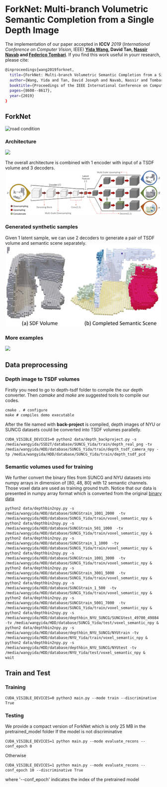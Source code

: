 # ForkNet: Multi-branch Volumetric Semantic Completion from a Single Depth Image

The implementation of our paper accepted in **ICCV** *2019* (*International Conference on Computer Vision*, IEEE)
**[Yida Wang](https://wangyida.github.io/#about), David Tan, [Nassir Navab](http://campar.in.tum.de/Main/NassirNavab) and [Federico Tombari](http://campar.in.tum.de/Main/FedericoTombari)**.
If you find this work useful in yourr research, please cite:

```bash
@inproceedings{wang2019forknet,
  title={ForkNet: Multi-branch Volumetric Semantic Completion from a Single Depth Image},
  author={Wang, Yida and Tan, David Joseph and Navab, Nassir and Tombari, Federico},
  booktitle={Proceedings of the IEEE International Conference on Computer Vision},
  pages={8608--8617},
  year={2019}
}
```

## ForkNet

 <img src="iccv/PrasentationICCV.gif" alt="road condition" frameborder="0" style="border:0" >

### Architecture
![](iccv/teaser.png)

The overall architecture is combined with 1 encoder with input of a TSDF volume and 3 decoders.
![](iccv/architecture.png)

### Generated synthetic samples
Given 1 latent sample, we can use 2 decoders to generate a pair of TSDF volume and semantic scene separately.
![](iccv/learning_dataset.png)

### More examples
![](iccv/qualitative.png)

## Data preprocessing
### Depth image to TSDF volumes
Firstly you need to go to depth-tsdf folder to compile the our depth converter. Then *camake* and *make* are suggested tools to compile our codes.

```shell
cmake . # configure
make # compiles demo executable
```
After the file named with **back-project** is compiled, depth images of NYU or SUNCG datasets could be converted into TSDF volumes parallelly.

```shell
CUDA_VISIBLE_DEVICES=0 python2 data/depth_backproject.py -s /media/wangyida/SSD2T/database/SUNCG_Yida/train/depth_real_png -tv /media/wangyida/HDD/database/SUNCG_Yida/train/depth_tsdf_camera_npy -tp /media/wangyida/HDD/database/SUNCG_Yida/train/depth_tsdf_pcd
```

### Semantic volumes used for training
We further convert the binary files from SUNCG and NYU datasets into numpy arrays in dimension of [80, 48, 80] with 12 semantic channels. Those voxel data are used as training ground truth. Notice that our data is presented in numpy array format which is converted from the original [binary data](https://sscnet.cs.princeton.edu/)

```shell
python2 data/depthbin2npy.py -s /media/wangyida/HDD/database/SUNCGtrain_1001_2000  -tv /media/wangyida/HDD/database/SUNCG_Yida/train/voxel_semantic_npy &
python2 data/depthbin2npy.py -s /media/wangyida/HDD/database/SUNCGtrain_501_1000  -tv /media/wangyida/HDD/database/SUNCG_Yida/train/voxel_semantic_npy &
python2 data/depthbin2npy.py -s /media/wangyida/HDD/database/SUNCGtrain_1_1000  -tv /media/wangyida/HDD/database/SUNCG_Yida/train/voxel_semantic_npy &
python2 data/depthbin2npy.py -s /media/wangyida/HDD/database/SUNCGtrain_1001_3000  -tv /media/wangyida/HDD/database/SUNCG_Yida/train/voxel_semantic_npy &
python2 data/depthbin2npy.py -s /media/wangyida/HDD/database/SUNCGtrain_3001_5000  -tv /media/wangyida/HDD/database/SUNCG_Yida/train/voxel_semantic_npy &
python2 data/depthbin2npy.py -s /media/wangyida/HDD/database/SUNCGtrain_1_500  -tv /media/wangyida/HDD/database/SUNCG_Yida/train/voxel_semantic_npy &
python2 data/depthbin2npy.py -s /media/wangyida/HDD/database/SUNCGtrain_5001_7000  -tv /media/wangyida/HDD/database/SUNCG_Yida/train/voxel_semantic_npy &
python2 data/depthbin2npy.py -s /media/wangyida/HDD/database/depthbin_NYU_SUNCG/SUNCGtest_49700_49884 -tv /media/wangyida/HDD/database/SUNCG_Yida/test/voxel_semantic_npy &
python2 data/depthbin2npy.py -s /media/wangyida/HDD/database/depthbin_NYU_SUNCG/NYUtrain -tv /media/wangyida/HDD/database/NYU_Yida/train/voxel_semantic_npy &
python2 data/depthbin2npy.py -s /media/wangyida/HDD/database/depthbin_NYU_SUNCG/NYUtest -tv /media/wangyida/HDD/database/NYU_Yida/test/voxel_semantic_npy &
wait
```

## Train and Test
### Training
```shell
CUDA_VISIBLE_DEVICES=0 python3 main.py --mode train --discriminative True
```
### Testing
We provide a compact version of ForkNet which is only 25 MB in the pretrained_model folder
If the model is not discriminative 
```shell
CUDA_VISIBLE_DEVICES=1 python main.py --mode evaluate_recons --conf_epoch 0
```
Otherwise
```shell
CUDA_VISIBLE_DEVICES=1 python main.py --mode evaluate_recons --conf_epoch 10 --discriminative True
```
where '--conf_epoch' indicates the index of the pretrained model

